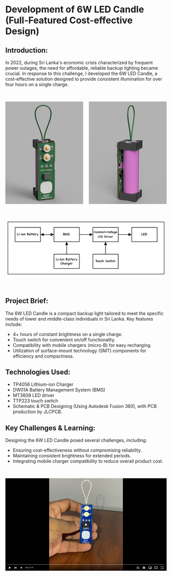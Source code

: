 # Development of 6W LED Candle (Full-Featured Cost-effective Design)

## Introduction:
In 2022, during Sri Lanka's economic crisis characterized by frequent power outages, the need for affordable, reliable backup lighting became crucial. In response to this challenge, I developed the 6W LED Candle, a cost-effective solution designed to provide consistent illumination for over four hours on a single charge.

&nbsp;

![image_1](https://github.com/micro9997/6W_LED_Candle/blob/master/images/image_1.png)

&nbsp;

![image_2](https://github.com/micro9997/6W_LED_Candle/blob/master/images/image_2.jpg)

&nbsp;

## Project Brief:
The 6W LED Candle is a compact backup light tailored to meet the specific needs of lower and middle-class individuals in Sri Lanka. Key features include:
- 4+ hours of constant brightness on a single charge.
- Touch switch for convenient on/off functionality.
- Compatibility with mobile chargers (micro-B) for easy recharging.
- Utilization of surface-mount technology (SMT) components for efficiency and compactness.

## Technologies Used:
- TP4056 Lithium-ion Charger
- DW01A Battery Management System (BMS)
- MT3608 LED driver
- TTP223 touch switch
- Schematic & PCB Designing (Using Autodesk Fusion 360), with PCB production by JLCPCB.

## Key Challenges & Learning:
Designing the 6W LED Candle posed several challenges, including:
- Ensuring cost-effectiveness without compromising reliability.
- Maintaining consistent brightness for extended periods.
- Integrating mobile charger compatibility to reduce overall product cost.

&nbsp;

[![youtube video](https://github.com/micro9997/6W_LED_Candle/blob/master/images/image_3.png)](https://youtu.be/2VdI3PGfRXI)

&nbsp;
